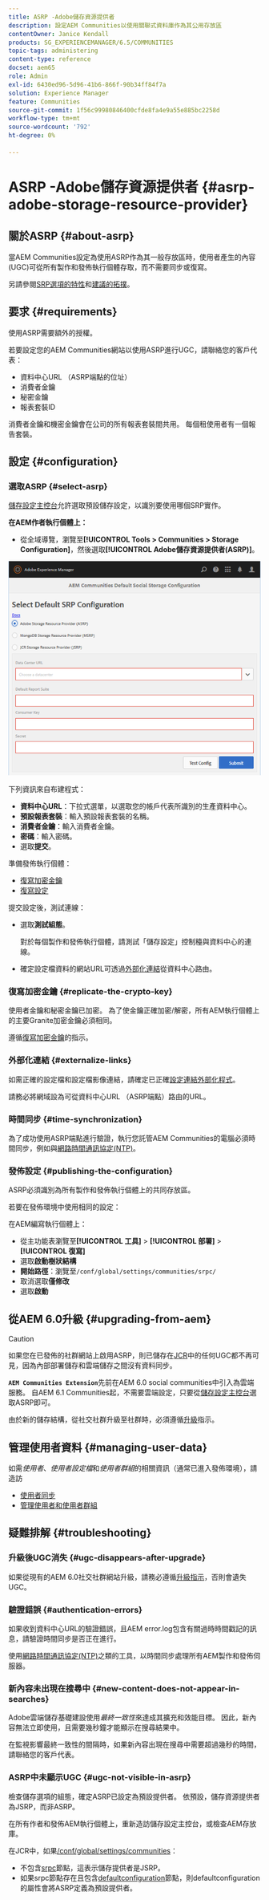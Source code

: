 ```yaml
---
title: ASRP -Adobe儲存資源提供者
description: 設定AEM Communities以使用關聯式資料庫作為其公用存放區
contentOwner: Janice Kendall
products: SG_EXPERIENCEMANAGER/6.5/COMMUNITIES
topic-tags: administering
content-type: reference
docset: aem65
role: Admin
exl-id: 6430ed96-5d96-41b6-866f-90b34ff84f7a
solution: Experience Manager
feature: Communities
source-git-commit: 1f56c99980846400cfde8fa4e9a55e885bc2258d
workflow-type: tm+mt
source-wordcount: '792'
ht-degree: 0%

---
```


# ASRP -Adobe儲存資源提供者 {#asrp-adobe-storage-resource-provider}

## 關於ASRP {#about-asrp}

當AEM Communities設定為使用ASRP作為其一般存放區時，使用者產生的內容(UGC)可從所有製作和發佈執行個體存取，而不需要同步或復寫。

另請參閱[SRP選項的特性](/help/communities/working-with-srp.md#characteristics-of-srp-options)和[建議的拓撲](/help/communities/topologies.md)。

## 要求 {#requirements}

使用ASRP需要額外的授權。

若要設定您的AEM Communities網站以使用ASRP進行UGC，請聯絡您的客戶代表：

* 資料中心URL （ASRP端點的位址）
* 消費者金鑰
* 秘密金鑰
* 報表套裝ID

消費者金鑰和機密金鑰會在公司的所有報表套裝間共用。 每個租使用者有一個報告套裝。

## 設定 {#configuration}

### 選取ASRP {#select-asrp}

[儲存設定主控台](/help/communities/srp-config.md)允許選取預設儲存設定，以識別要使用哪個SRP實作。

**在AEM作者執行個體上：**

* 從全域導覽，瀏覽至&#x200B;**[!UICONTROL Tools > Communities > Storage Configuration]**，然後選取&#x200B;**[!UICONTROL Adobe儲存資源提供者(ASRP)]**。

![asrp-default](assets/asrp-default.png)

下列資訊來自布建程式：

* **資料中心URL**：下拉式選單，以選取您的帳戶代表所識別的生產資料中心。
* **預設報表套裝**：輸入預設報表套裝的名稱。
* **消費者金鑰**：輸入消費者金鑰。
* **密碼**：輸入密碼。
* 選取&#x200B;**提交**。

準備發佈執行個體：

* [復寫加密金鑰](#replicate-the-crypto-key)
* [復寫設定](#publishing-the-configuration)

提交設定後，測試連線：

* 選取&#x200B;**測試組態**。

  對於每個製作和發佈執行個體，請測試「儲存設定」控制檯與資料中心的連線。

* 確定設定檔資料的網站URL可透過[外部化連結](#externalize-links)從資料中心路由。

### 復寫加密金鑰 {#replicate-the-crypto-key}

使用者金鑰和秘密金鑰已加密。 為了使金鑰正確加密/解密，所有AEM執行個體上的主要Granite加密金鑰必須相同。

遵循[復寫加密金鑰](/help/communities/deploy-communities.md#replicate-the-crypto-key)的指示。

### 外部化連結 {#externalize-links}

如需正確的設定檔和設定檔影像連結，請確定已正確[設定連結外部化程式](/help/sites-developing/externalizer.md)。

請務必將網域設為可從資料中心URL （ASRP端點）路由的URL。

### 時間同步 {#time-synchronization}

為了成功使用ASRP端點進行驗證，執行您託管AEM Communities的電腦必須時間同步，例如與[網路時間通訊協定(NTP)](https://www.ntp.org/)。

### 發佈設定 {#publishing-the-configuration}

ASRP必須識別為所有製作和發佈執行個體上的共同存放區。

若要在發佈環境中使用相同的設定：

在AEM編寫執行個體上：

* 從主功能表瀏覽至&#x200B;**[!UICONTROL 工具]** > **[!UICONTROL 部署]** > **[!UICONTROL 復寫]**
* 選取&#x200B;**啟動樹狀結構**
* **開始路徑**：瀏覽至`/conf/global/settings/communities/srpc/`
* 取消選取&#x200B;**僅修改**
* 選取&#x200B;**啟動**

## 從AEM 6.0升級 {#upgrading-from-aem}

>[!CAUTION]
>
>如果您在已發佈的社群網站上啟用ASRP，則已儲存在[JCR](/help/communities/jsrp.md)中的任何UGC都不再可見，因為內部部署儲存和雲端儲存之間沒有資料同步。

**`AEM Communities Extension`**&#x200B;先前在AEM 6.0 social communities中引入為雲端服務。 自AEM 6.1 Communities起，不需要雲端設定，只要從[儲存設定主控台](/help/communities/srp-config.md)選取ASRP即可。

由於新的儲存結構，從社交社群升級至社群時，必須遵循[升級](/help/communities/upgrade.md#adobe-cloud-storage)指示。

## 管理使用者資料 {#managing-user-data}

如需&#x200B;*使用者*、*使用者設定檔*&#x200B;和&#x200B;*使用者群組*&#x200B;的相關資訊（通常已進入發佈環境），請造訪

* [使用者同步](/help/communities/sync.md)
* [管理使用者和使用者群組](/help/communities/users.md)

## 疑難排解 {#troubleshooting}

### 升級後UGC消失 {#ugc-disappears-after-upgrade}

如果從現有的AEM 6.0社交社群網站升級，請務必遵循[升級指示](/help/communities/upgrade.md#adobe-cloud-storage)，否則會遺失UGC。

### 驗證錯誤 {#authentication-errors}

如果收到資料中心URL的驗證錯誤，且AEM error.log包含有關過時時間戳記的訊息，請驗證時間同步是否正在進行。

使用[網路時間通訊協定(NTP)](https://www.ntp.org/)之類的工具，以時間同步處理所有AEM製作和發佈伺服器。

### 新內容未出現在搜尋中 {#new-content-does-not-appear-in-searches}

Adobe雲端儲存基礎建設使用&#x200B;*最終一致性*&#x200B;來達成其擴充和效能目標。 因此，新內容無法立即使用，且需要幾秒鐘才能顯示在搜尋結果中。

在監視影響最終一致性的間隔時，如果新內容出現在搜尋中需要超過幾秒的時間，請聯絡您的客戶代表。

### ASRP中未顯示UGC {#ugc-not-visible-in-asrp}

檢查儲存選項的組態，確定ASRP已設定為預設提供者。 依預設，儲存資源提供者為JSRP，而非ASRP。

在所有作者和發佈AEM執行個體上，重新造訪儲存設定主控台，或檢查AEM存放庫。

在JCR中，如果[/conf/global/settings/communities](https://localhost:4502/crx/de/index.jsp#/etc/socialconfig/)：

* 不包含[srpc](https://localhost:4502/crx/de/index.jsp#/conf/global/settings/communities/srp)節點，這表示儲存提供者是JSRP。
* 如果srpc節點存在且包含[defaultconfiguration](https://localhost:4502/crx/de/index.jsp#/conf/global/settings/communities/srp/defaultconfiguration)節點，則defaultconfiguration的屬性會將ASRP定義為預設提供者。
